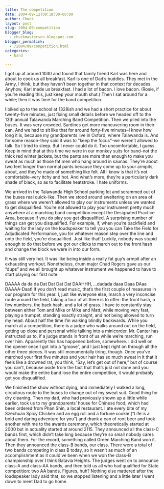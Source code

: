 ```yaml
---
title: The competition
date: 2004-09-12T08:18:00+00:00
author: Chuck
layout: post
slug: 2004-09-competition
blogger_blog:
  - chuckmasterson.blogspot.com
blogger_permalink:
  - /2004/09/competition.html
categories:
  - band

---
```

I got up at around 1030 and found that family friend Karl was here and about to
cook us all breakfast. Karl is one of Dad’s buddies. They met in the Army, I
think, but they haven’t been together in that context for decades. Anyhow, Karl
made us breakfast. I had a lot of bacon. I love bacon. (Rosie, if you’re
reading this, just keep your mouth shut.) Then I sat around for a while; then
it was time for the band competition.

I biked up to the school at 1328ish and we had a short practice for about
twenty-five minutes, just fixing small details before we headed off to the 13th
annual Talawanda Marching Band Competition. Then we piled into the buses. It
was very crowded. Sardines get more maneuvering room in their can. And we had
to sit like that for around forty-five minutes–I know how long it is, because
my grandparents live in Oxford, where Talawanda is. And for some reason–they
said it was to “keep the focus”–we weren’t allowed to talk. So I tried to
sleep. But I never could do it. Too uncomfortable, I guess. Keep in mind that
at this time we were in our monkey suits for band–not the thick red winter
jackets, but the pants are more than enough to make you sweat as much as those
fat men who hang around in saunas. They’re about two feet longer than normal
pants because they come up to your armpits, about, and they’re made of
something like felt. All I know is that it’s not comfortable–very itchy and
hot. And what’s more, they’re a particularly dark shade of black, so as to
facilitate heatstroke. I hate uniforms.

We arrived in the Talawanda High School parking lot and scrammed out of the
buses real quick-like. Then we stood around sweltering on an area of grass
where we weren’t allowed to play our instruments unless we wanted to get
disqualified. You’re not allowed to play your instrument pretty much anywhere
at a marching band competition except the Designated Practice Area, because if
you do play you get disqualified. A surprising number of things can get you
disqualified. For example, if, when you’re backfield and waiting for the lady
on the loudspeaker to tell you you can Take the Field for Adjudicated
Performance, you for whatever reason step over the line and onto the field,
you’re disqualified. Just like that! Luckily, nobody was stupid enough to do
that before we got our clicks to march out to the front hash and change the
block we were in into our form. 

It was still very hot. It was like being inside a really fat guy’s armpit after
an exhausting workout. Nonetheless, drum major Chad Rogers gave us our “dups”
and we all brought up whatever instrument we happened to have to start playing
our first note. 

DAAAA da da da Dat Dat Dat Dat DAAHHH, …dadada daaa Daaa DAaa DAAAA-Daat! If
you don’t read music, that’s the first couple of measures in our program for
this year. I, just like everyone else, march a very inconcise route around the
field, taking a tour of all there is to offer: the front hash, a few numbers,
the back hash, and a lot of grass. I have to constantly stay between either Tom
and Mike or Mike and Matt, while moving very fast, playing a trumpet, standing
exactly straight, and not being allowed to turn my head. About half the time
I’m walking blindly backwards. While you march at a competition, there is a
judge who walks around out on the field, getting up close and personal while
talking into a minicorder. Mr. Canter has instructed us to, if a judge stands
in front of us while we’re marching, run over him. Apparently this has happened
before, somewhere. I did well on the opener once I got into a “groove”, and I
just kept right on through all the other three pieces. It was still
monumentally tiring, though. Once you’ve marched your first five minutes and
your hair has so much sweat in it that it feels like a drowned rat, you think,
“Say, let’s get out of here,” but of course you can’t, because aside from the
fact that that’s just not done and you would make the entire band lose the
entire competition, it would probably get you disqualified. 

We finished the show without dying, and immediately I walked a long, circuitous
route to the buses to change out of my sweat suit. Good thing for dry cleaning.
Then my dad, who had previously shown up a little while earlier, took us to my
grandparents’ house for Chinese food, which had been ordered from Phan Shin, a
local restaurant. I ate every bite of my Szechuan Spicy Chicken and an egg roll
and a fortune cookie (“Life is a bold and daring adventure for you”) and drank
a can of root beer and took another with me to the awards ceremony, which
theoretically started at 2000 but in actuality started at around 2115\. They
announced all the class-C bands first, which didn’t take long because they’re
so small nobody cares about them. For the record, something called Green
Marching Band won it. Then they announced the class-B bands, our class. There
were a total of two bands competing in class B today, so it wasn’t as much of
an accomplishment as it could’ve been when we won the class-B championship over
I think Batavia Heights. The judges went on to announce class-A and class-AA
bands, and then told us all who had qualified for State competition: two AA
bands. Figures, huh? Nothing else mattered after the loudspeaker lady said
that, so we stopped listening and a little later I went down to meet Dad to go
home.
